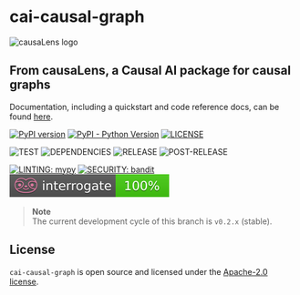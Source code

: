 # cai-causal-graph

![causaLens logo](https://github.com/causalens/cai-causal-graph/blob/main/cl-logo.png?raw=true)

## From causaLens, a Causal AI package for causal graphs
Documentation, including a quickstart and code reference docs, can be found [here](https://causalgraph.causalens.com/).

[![PyPI version](https://img.shields.io/pypi/v/cai-causal-graph.svg?color=informational)](https://pypi.org/project/cai-causal-graph/)
[![PyPI - Python Version](https://img.shields.io/pypi/pyversions/cai-causal-graph.svg?color=informational)](https://pypi.org/project/cai-causal-graph/)
[![LICENSE](https://img.shields.io/badge/License-Apache_2.0-informational.svg)](https://www.apache.org/licenses/LICENSE-2.0)

![TEST](https://github.com/causalens/cai-causal-graph/workflows/MAIN-CHECKS/badge.svg?branch=main)
![DEPENDENCIES](https://github.com/causalens/cai-causal-graph/workflows/DEPENDENCIES-CHECKS/badge.svg?branch=main) 
![RELEASE](https://github.com/causalens/cai-causal-graph/workflows/RELEASE/badge.svg) 
![POST-RELEASE](https://github.com/causalens/cai-causal-graph/workflows/POST-RELEASE/badge.svg?branch=main) 

[![LINTING: mypy](https://img.shields.io/badge/Linting-mypy-informational.svg)](https://mypy-lang.org/)
[![SECURITY: bandit](https://img.shields.io/badge/Security-bandit-informational.svg)](https://github.com/PyCQA/bandit)
![INTERROGATE](https://github.com/causalens/cai-causal-graph/blob/main/interrogate_badge.svg?raw=true)

> **Note**  
> The current development cycle of this branch is `v0.2.x` (stable).
 
## License

`cai-causal-graph` is open source and licensed under the [Apache-2.0 license](https://github.com/causalens/cai-causal-graph/blob/main/LICENSE).
